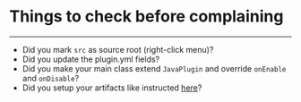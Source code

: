 # Things to check before complaining

---

* Did you mark `src` as source root (right-click menu)?
* Did you update the plugin.yml fields?
* Did you make your main class extend `JavaPlugin` and override `onEnable` and `onDisable`?
* Did you setup your artifacts like instructed [here]?



[here]: https://www.spigotmc.org/wiki/creating-a-blank-spigot-plugin-in-intellijidea/